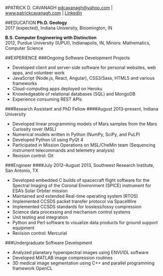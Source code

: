 #PATRICK D. CAVANAGH
pdcavanagh@yahoo.com | www.patrickcavanagh.com | [LinkedIn](http://www.linkedin.com/in/pdcavanagh)

##EDUCATION
**Ph.D. Geology**               
2017 (expected), Indiana University, Bloomington, IN

**B.S. Computer Engineering with Distinction**      
2012, Purdue University (IUPUI), Indianapolis, IN, Minors: Mathematics, Computer Science

##EXPERIENCE
###Ongoing Software Development Projects
* Developed client and server-side software for personal websites, web apps, and volunteer work 
* JavaScript (Node.js, React, Angular), CSS3/Sass, HTML5 and various frameworks
* Cloud-computing apps deployed on Heroku 
* Knowledgeable of relational databases (SQL) and MongoDB
* Experience consuming REST APIs

###Research Assistant and PhD Fellow
####August 2013–present, Indiana University
* Developed linear programming models of Mars samples from the Mars Curiosity rover (MSL)
* Numerical models written in Python (NumPy, SciPy, and PuLP)
* Developed Python UI using PyQt 4
* Participated in Mission Operations on MSL/CheMin team (Sequencing instrument telecommands and telemetry analysis) 
* Revision control: Git

###Engineer
####July 2012–August 2013, Southwest Research Institute, San Antonio, TX 
* Developed embedded C builds of spacecraft flight software for the Spectral Imaging of the Coronal Environment (SPICE) instrument
for ESA’s Solar Orbiter mission
* Maintained and extended Real-time operating system (RTOS) 
* Implemented CCSDS packet transfer protocol via SpaceWire
* Implemented CCSDS standards for lossless/lossy compression
* Science data processing and mechanism control systems
* Unit testing and integration
* Python and Perl software to visualize data products for ground support equipment 
* Revision control: Mercurial

###Undergraduate Software Development
* Analyzed planetary hyperspectral images using ENVI/IDL software 
* Developed MATLAB image compression routines
* 3D medical image segmentation using C++ and parallel programming framework OpenCL

